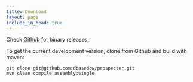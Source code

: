 ```yaml
---
title: Download
layout: page
include_in_head: true
---
```


Check [Github](https://github.com/dbasedow/prospecter/releases) for binary releases.

To get the current development version, clone from Github and build with maven:

    git clone git@github.com:dbasedow/prospecter.git
    mvn clean compile assembly:single
